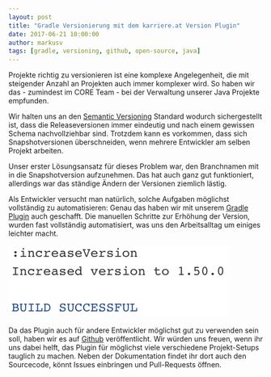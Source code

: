 ```yaml
---
layout: post
title: "Gradle Versionierung mit dem karriere.at Version Plugin"
date: 2017-06-21 10:00:00
author: markusv
tags: [gradle, versioning, github, open-source, java]
---
```


Projekte richtig zu versionieren ist eine komplexe Angelegenheit, die mit steigender Anzahl an Projekten auch immer 
komplexer wird. So haben wir das - zumindest im CORE Team - bei der Verwaltung unserer Java Projekte empfunden.

Wir halten uns an den [Semantic Versioning](http://semver.org/) Standard wodurch sichergestellt ist, dass die 
Releaseversionen immer eindeutig und nach einem gewissen Schema nachvollziehbar sind. Trotzdem kann es vorkommen, dass sich 
Snapshotversionen überschneiden, wenn mehrere Entwickler am selben Projekt arbeiten.

Unser erster Lösungsansatz für dieses Problem war, den Branchnamen mit in die Snapshotversion aufzunehmen. Das hat auch ganz gut 
funktioniert, allerdings war das ständige Ändern der Versionen ziemlich lästig. 

Als Entwickler versucht man natürlich, solche Aufgaben möglichst vollständig zu automatisieren: Genau das haben wir mit
unserem [Gradle Plugin](https://plugins.gradle.org/plugin/at.karriere.version) auch geschafft. Die manuellen Schritte zur
Erhöhung der Version, wurden fast vollständig automatisiert, was uns den Arbeitsalltag um einiges leichter macht.

![Increase Version Task](/assets/images/gradle-version/increase-version.png)

Da das Plugin auch für andere Entwickler möglichst gut zu verwenden sein soll, haben wir es auf 
[Github](https://github.com/karriereat/gradle-version-plugin) veröffentlicht. Wir würden uns freuen, wenn ihr uns dabei 
helft, das Plugin für möglichst viele verschiedene Projekt-Setups tauglich zu machen. Neben der Dokumentation findet ihr 
dort auch den Sourcecode, könnt Issues einbringen und Pull-Requests öffnen.

